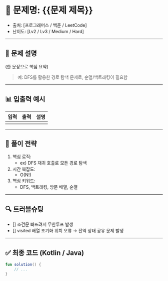 # 📌 문제명: {{문제 제목}}  
- 출처: [프로그래머스 / 백준 / LeetCode]  
- 난이도: [Lv2 / Lv3 / Medium / Hard]

---

## 🧠 문제 설명  
(한 문장으로 핵심 요약)

> 예: DFS를 활용한 경로 탐색 문제로, 순열/백트래킹이 필요함

---

## 📊 입출력 예시

| 입력 | 출력 | 설명 |
|------|------|------|
|      |      |      |

---

## 🚧 풀이 전략  
1. 핵심 로직:
    - ex) DFS 재귀 호출로 모든 경로 탐색
2. 시간 복잡도:
    - O(N!)  
3. 핵심 키워드:
    - DFS, 백트래킹, 방문 배열, 순열

---

## 🔍 트러블슈팅
- [] 조건문 빠뜨려서 무한루프 발생
- [] visited 배열 초기화 위치 오류 → 전역 상태 공유 문제 발생

---

## ✅ 최종 코드 (Kotlin / Java)

```kotlin
fun solution() {
    // ...
}
